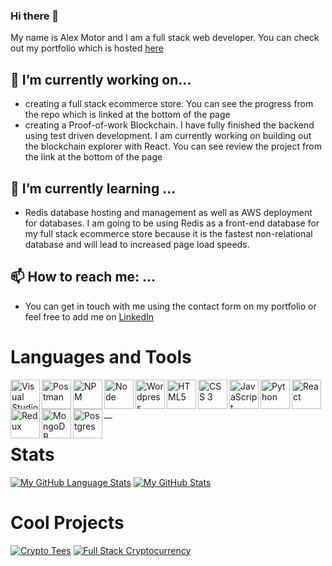 ### Hi there 👋

My name is Alex Motor and I am a full stack web developer. You can check out my portfolio which is hosted [here](https://portfolio-86140.web.app/)

## 🔭 I’m currently working on...
- creating a full stack ecommerce store. You can see the progress from the repo which is linked at the bottom of the page
- creating a Proof-of-work Blockchain. I have fully finished the backend using test driven development. 
I am currently working on building 
out the blockchain explorer with React. You can see review the project from the link at the 
bottom of the page

## 🌱 I’m currently learning ...
- Redis database hosting and management as well as AWS deployment for databases. I am going to be using Redis as a front-end database for my full stack ecommerce store because it is the fastest non-relational database and will lead to increased page load speeds. 

 ## 📫 How to reach me: ...
 - You can get in touch with me using the contact form on my portfolio or feel free to 
 add me on [LinkedIn](https://www.linkedin.com/in/alex-motor-324b9792/)
 
 # Languages and Tools
<img align="left" alt="Visual Studio Code" width="47px" src="https://img.icons8.com/color/48/000000/visual-studio-code-2019.png" />
<img align="left" alt="Postman" width="47px" src="https://img.icons8.com/dusk/64/000000/postman-api.png" />
<img align="left" alt="NPM" width="47px" src="https://img.icons8.com/color/48/000000/npm.png" />
<img align="left" alt="Node" width="47px" src="https://img.icons8.com/color/48/000000/nodejs.png" />
<img img align="left" alt="Wordpress" width="47px" src="https://img.icons8.com/color/48/000000/wordpress.png" />
<img align="left" alt="HTML5" width="47px" src="https://img.icons8.com/color/48/000000/html-filetype--v2.png" />
<img align="left" alt="CSS 3" width="47px" src="https://img.icons8.com/color/48/000000/css3.png" />
<img align="left" alt="JavaScript" width="47px" src="https://img.icons8.com/color/48/000000/javascript--v2.png" />
<img align="left" alt="Python" width="47px" src="https://img.icons8.com/color/48/000000/python--v2.png" />
<img align="left" alt="React" width="47px" src="https://img.icons8.com/ultraviolet/40/000000/react--v2.png" />
<img align="left" alt="Redux" width="47px" src="https://img.icons8.com/color/48/000000/redux.png" />
<img align="left" alt="MongoDB" width="47px" src="https://img.icons8.com/color/48/000000/mongodb.png" />
<img align="left" alt="Postgres" width="47px" src="https://img.icons8.com/color/48/000000/postgreesql.png" />__
<br />

 
# Stats
[![My GitHub Language Stats](https://github-readme-stats.vercel.app/api/top-langs/?username=amotor-AM&langs_count=5&theme=gotham&layout=compact)]()
[![My GitHub Stats](https://github-readme-stats.vercel.app/api/?username=amotor-AM&count_private=true&theme=gotham&showicons=true&hide=issues)]()

# Cool Projects
[![Crypto Tees](https://github-readme-stats.vercel.app/api/pin/?username=amotor-AM&repo=crypto-tees)](https://github.com/amotor-AM/crypto-tees)
[![Full Stack Cryptocurrency](https://github-readme-stats.vercel.app/api/pin/?username=amotor-AM&repo=Full-Stack-Cryptocurrency)](https://github.com/amotor-AM/Full-Stack-Cryptocurrency)


<!--
**amotor-AM/amotor-AM** is a ✨ _special_ ✨ repository because its `README.md` (this file) appears on your GitHub profile.

Here are some ideas to get you started:

- 🔭 I’m currently working on ...
- 🌱 I’m currently learning ...
- 👯 I’m looking to collaborate on ...
- 🤔 I’m looking for help with ...
- 💬 Ask me about ...
- 📫 How to reach me: ...
- 😄 Pronouns: ...
- ⚡ Fun fact: ...
-->
